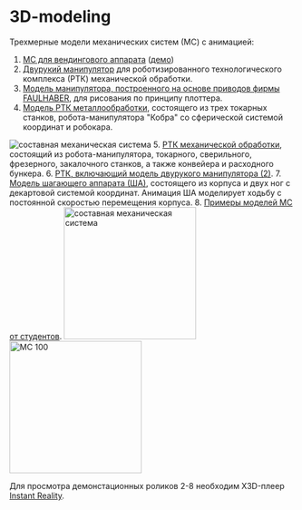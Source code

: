 # 3D-modeling
Трехмерные модели механических систем (МС) с анимацией:
1. <a target="_blank" href="https://github.com/goshanoob/3D-modeling/tree/master/%D0%92%D0%B5%D0%BD%D0%B4%D0%B8%D0%BD%D0%B3%D0%BE%D0%B2%D1%8B%D0%B9%20%D0%B0%D0%BF%D0%BF%D0%B0%D1%80%D0%B0%D1%82">МС для вендингового аппарата</a> (<a tagret="_blank" href="http://goshanoob.eu5.org/3D-modeling/%D0%92%D0%B5%D0%BD%D0%B4%D0%B8%D0%BD%D0%B3%D0%BE%D0%B2%D1%8B%D0%B9%20%D0%B0%D0%BF%D0%BF%D0%B0%D1%80%D0%B0%D1%82/%D0%BE%D0%BF%D0%B8%D1%81%D0%B0%D0%BD%D0%B8%D0%B5%20%D0%BC%D0%BE%D0%B4%D0%B5%D0%BB%D0%B5%D0%B9.html">демо</a>)
2. <a href="https://github.com/goshanoob/3D-modeling/tree/master/%D0%94%D0%B2%D1%83%D1%80%D1%83%D0%BA%D0%B8%D0%B9%20%D0%BC%D0%B0%D0%BD%D0%B8%D0%BF%D1%83%D0%BB%D1%8F%D1%82%D0%BE%D1%80" target="_blank">Двурукий манипулятор</a> для роботизированного технологического комплекса (РТК) механической обработки.
3. <a href="https://github.com/goshanoob/3D-modeling/tree/master/%D0%9C%D0%B0%D0%BD%D0%B8%D0%BF%D1%83%D0%BB%D1%8F%D1%82%D0%BE%D1%80%20Falulfaber" target="_blank">Модель манипулятора, построенного на основе приводов фирмы FAULHABER</a>, для рисования по принципу плоттера.
4. <a href="https://github.com/goshanoob/3D-modeling/tree/master/%D0%A0%D0%A2%D0%9A%20%D0%BC%D0%B5%D1%82%D0%B0%D0%BB%D0%BB%D0%BE%D0%BE%D0%B1%D1%80%D0%B0%D0%B1%D0%BE%D1%82%D0%BA%D0%B8" target="_blank">Модель РТК металлообработки</a>, состоящего из трех токарных станков, робота-манипулятора "Кобра" со сферической системой координат и робокара.
<img alt="составная механическая система" src="https://i.ibb.co/kS6RmCs/image009.gif">
5. <a href="https://github.com/goshanoob/3D-modeling/tree/master/%D0%A0%D0%A2%D0%9A%20%D0%BC%D0%B5%D1%85%D0%B0%D0%BD%D0%B8%D1%87%D0%B5%D1%81%D0%BA%D0%BE%D0%B9%20%D0%BE%D0%B1%D1%80%D0%B0%D0%B1%D0%BE%D1%82%D0%BA%D0%B8" target="_blank">РТК механической обработки</a>, состоящий из робота-манипулятора, токарного, сверильного, фрезерного, закалочного станков, а также конвейера и расходного бункера.
6. <a href="https://github.com/goshanoob/3D-modeling/tree/master/%D0%A0%D0%A2%D0%9A%20%D1%81%20%D0%B4%D0%B2%D1%83%D1%80%D1%83%D0%BA%D0%B8%D0%BC%20%D0%BC%D0%B0%D0%BD%D0%B8%D0%BF%D1%83%D0%BB%D1%8F%D1%82%D0%BE%D1%80%D0%BE%D0%BC" target="_blank">РТК, включающий модель двурукого манипулятора (2)</a>.
7. <a href="https://github.com/goshanoob/3D-modeling/tree/master/%D0%A8%D0%B0%D0%B3%D0%B0%D1%8E%D1%89%D0%B8%D0%B9%20%D0%B0%D0%BF%D0%BF%D0%B0%D1%80%D0%B0%D1%82" target="_blank">Модель шагающего аппарата (ША)</a>, состоящего из корпуса и двух ног с декартовой системой координат. Анимация ША моделирует ходьбу с постоянной скоростью перемещения корпуса.
8. <a href="https://github.com/goshanoob/3D-modeling/tree/master/%D0%9F%D1%80%D0%B8%D0%BC%D0%B5%D1%80%D1%8B%20%D0%BC%D0%BE%D0%B4%D0%B5%D0%BB%D0%B5%D0%B9%20%D0%A1%D0%A2" target="_blank">Примеры моделей МС от студентов</a>.
<img alt="составная механическая система" src="https://i.ibb.co/rGTkwNy/image.jpg" height="233px">
<img alt="МС 100" src="https://i.ibb.co/VTXQCNG/100.jpg" height="233px">

Для просмотра демонстационных роликов 2-8 необходим X3D-плеер <a href="https://www.instantreality.org/downloads/" target="_blank">Instant Reality</a>.



